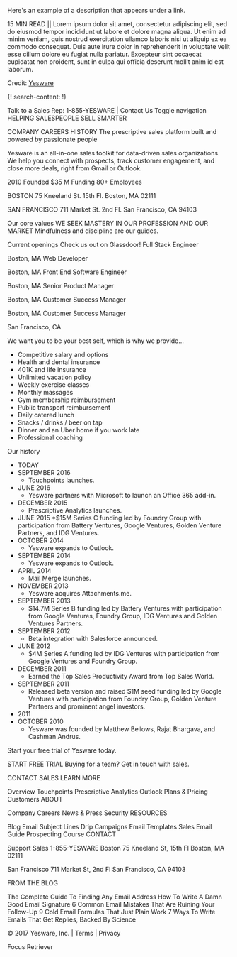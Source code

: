 Here's an example of a description that appears under a link.

15 MIN READ || Lorem ipsum dolor sit amet, consectetur adipiscing elit, sed do eiusmod tempor incididunt ut labore et dolore magna aliqua. Ut enim ad minim veniam, quis nostrud exercitation ullamco laboris nisi ut aliquip ex ea commodo consequat. Duis aute irure dolor in reprehenderit in voluptate velit esse cillum dolore eu fugiat nulla pariatur. Excepteur sint occaecat cupidatat non proident, sunt in culpa qui officia deserunt mollit anim id est laborum.

Credit: [Yesware](http://www.yesware.com/)


{! search-content: !}

Talk to a Sales Rep: 1-855-YESWARE | Contact Us
Toggle navigation
HELPING SALESPEOPLE SELL SMARTER

COMPANY
CAREERS
HISTORY
The prescriptive sales platform built and powered by passionate people

Yesware is an all-in-one sales toolkit for data-driven sales organizations. We help you connect with prospects, track customer engagement, and close more deals, right from Gmail or Outlook.

2010 Founded
$35 M Funding
80+ Employees

BOSTON 
75 Kneeland St. 15th Fl.
Boston, MA 02111

SAN FRANCISCO
711 Market St. 2nd Fl.
San Francisco, CA 94103


Our core values
WE SEEK MASTERY IN OUR PROFESSION AND OUR MARKET
Mindfulness and discipline are our guides.


Current openings
Check us out on Glassdoor!
Full Stack Engineer

Boston, MA
Web Developer

Boston, MA
Front End Software Engineer

Boston, MA
Senior Product Manager

Boston, MA
Customer Success Manager

Boston, MA
Customer Success Manager

San Francisco, CA


We want you to be your best self, which is why we provide…
* Competitive salary and options
* Health and dental insurance
* 401K and life insurance
* Unlimited vacation policy
* Weekly exercise classes
* Monthly massages
* Gym membership reimbursement
* Public transport reimbursement
* Daily catered lunch
* Snacks / drinks / beer on tap
* Dinner and an Uber home if you work late
* Professional coaching


Our history

* TODAY
* SEPTEMBER 2016 
  * Touchpoints launches.
* JUNE 2016
  * Yesware partners with Microsoft to launch an Office 365 add-in.
* DECEMBER 2015
  * Prescriptive Analytics launches.
* JUNE 2015
  *$15M Series C funding led by Foundry Group with participation from Battery Ventures, Google Ventures, Golden Venture Partners, and IDG Ventures.
* OCTOBER 2014
  * Yesware expands to Outlook.
* SEPTEMBER 2014
  * Yesware expands to Outlook.
* APRIL 2014
  * Mail Merge launches.
* NOVEMBER 2013
  * Yesware acquires Attachments.me.
* SEPTEMBER 2013
  * $14.7M Series B funding led by Battery Ventures with participation from Google Ventures, Foundry Group, IDG Ventures and Golden Ventures Partners.
* SEPTEMBER 2012
  * Beta integration with Salesforce announced.
* JUNE 2012
  * $4M Series A funding led by IDG Ventures with participation from Google Ventures and Foundry Group.
* DECEMBER 2011
  * Earned the Top Sales Productivity Award from Top Sales World.
* SEPTEMBER 2011
  * Released beta version and raised $1M seed funding led by Google Ventures with participation from Foundry Group, Golden Venture Partners and prominent angel investors.
* 2011
* OCTOBER 2010 
  * Yesware was founded by Matthew Bellows, Rajat Bhargava, and Cashman Andrus.


Start your free trial of Yesware today.

START FREE TRIAL
Buying for a team? Get in touch with sales.

CONTACT SALES
LEARN MORE

Overview
Touchpoints
Prescriptive Analytics
Outlook
Plans & Pricing
Customers
ABOUT

Company
Careers
News & Press
Security
RESOURCES

Blog
Email Subject Lines
Drip Campaigns
Email Templates
Sales Email Guide
Prospecting Course
CONTACT

Support
Sales
1-855-YESWARE
Boston
75 Kneeland St, 15th Fl
Boston, MA 02111

San Francisco
711 Market St, 2nd Fl
San Francisco, CA 94103

FROM THE BLOG

The Complete Guide To Finding Any Email Address
How To Write A Damn Good Email Signature
6 Common Email Mistakes That Are Ruining Your Follow-Up
9 Cold Email Formulas That Just Plain Work
7 Ways To Write Emails That Get Replies, Backed By Science
   
 © 2017 Yesware, Inc. | Terms | Privacy
 

Focus Retriever

